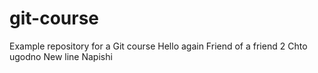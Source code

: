 # git-course
Example repository for a Git course
Hello again
Friend of a friend 2
Chto ugodno
New line
Napishi
